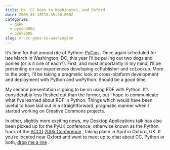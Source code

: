 ```yaml
---
title: Mr. CC Goes to Washington… and Oxford
date: 2005-01-18T15:35:40.000Z
categories:
  - geek
  - pycon2005
  - pyuk2005
slug: mr-cc-goes-to-washington
---
```

It’s time for that annual rite of Python: [PyCon][1] . Once again scheduled for late March in Washington, DC, this year I’ll be pulling out two dogs and ponies (or is it one of each?). First, and most importantly in my mind, I’ll be presenting on our experiences developing ccPublisher and ccLookup. More to the point, I’ll be taking a pragmatic look at cross-platform development and deployment with Python and wxPython. Should be a good time.

My second presentation is going to be on using RDF with Python. It’s considerably less fleshed out than the former, but I hope to communicate what I’ve learned about RDF in Python. Things which would have been useful to have laid out in a straightforward, pragmatic manner when I started working on Creative Commons projects.

In other, slightly more exciting news, my Desktop Applications talk has also been picked up for the PyUK conference, otherwise known as the Python track of the [ACCU][2]  [2005 Conference][3] , taking place in April in Oxford, UK. If you’re located near Oxford and want to meet up to chat about CC, Python or both, [drop me a line][4] .



 [1]: http://www.pycon.org
 [2]: http://www.accu.org/
 [3]: http://www.accu.org/conference/
 [4]: /contact
